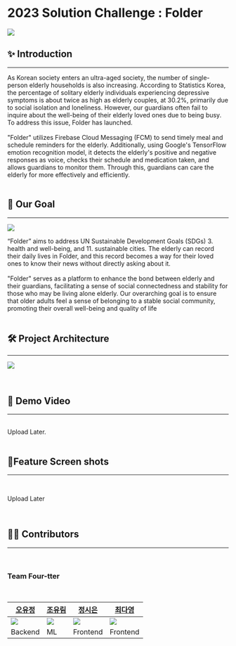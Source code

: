 # **2023 Solution Challenge : Folder**

![](https://cdn.discordapp.com/attachments/1060472903793123353/1091221192016416879/folder_youtube-001_2.jpg)

## ✨ **Introduction**
<hr>
As Korean society enters an ultra-aged society, the number of single-person elderly households is also increasing. According to Statistics Korea, the percentage of solitary elderly individuals experiencing depressive symptoms is about twice as high as elderly couples, at 30.2%, primarily due to social isolation and loneliness. However, our guardians often fail to inquire about the well-being of their elderly loved ones due to being busy. To address this issue, Folder has launched. <br><br>
"Folder" utilizes Firebase Cloud Messaging (FCM) to send timely meal and schedule reminders for the elderly. Additionally, using Google's TensorFlow emotion recognition model, it detects the elderly's positive and negative responses as voice, checks their schedule and medication taken, and allows guardians to monitor them. Through this, guardians can care the elderly for more effectively and efficiently.
<br><br>

## 🎯 **Our Goal**
<hr>

![](https://i.ibb.co/pWFrbZr/our-goal.png)

“Folder” aims to address UN Sustainable Development Goals (SDGs) 3. health and well-being, and 11. sustainable cities. The elderly can record their daily lives in Folder, and this record becomes a way for their loved ones to know their news without directly asking about it. 
<br><br>
"Folder" serves as a platform to enhance the bond between elderly and their guardians, facilitating a sense of social connectedness and stability for those who may be living alone elderly. Our overarching goal is to ensure that older adults feel a sense of belonging to a stable social community, promoting their overall well-being and quality of life
<br>
<br>

## 🛠 **Project Architecture**
<hr>

![](https://cdn.discordapp.com/attachments/1060472903793123353/1091251096619585587/folder_.png)

<br>

## 🎥 **Demo Video**
<hr>
<br>
Upload Later.
<br>
<br>

## 📱**Feature Screen shots**
<hr>
<br>

Upload Later

<br>

## 👩‍💻 **Contributors**
<hr><br>

### **Team Four-tter**
<br>

|[오유정](https://github.com/ohyujeong)|[조유림](https://github.com/ofzlo)|[정시은](https://github.com/alacori)|[최다영](https://github.com/dayoung20)|
|---|---|---|---|
|<img src="https://i.ibb.co/hc3RPwT/Kakao-Talk-20230319-212123861.png">|<img src="https://cdn.discordapp.com/attachments/1091211029360422973/1091253632801976381/KakaoTalk_20230331_154004467.jpg">|<img src="https://cdn.discordapp.com/attachments/1091211029360422973/1091254304804970606/IMG_2057.png">|<img src="https://cdn.discordapp.com/attachments/1091211029360422973/1091253631673708595/KakaoTalk_20230331_155008862.png">|
|Backend |ML|Frontend |Frontend|

